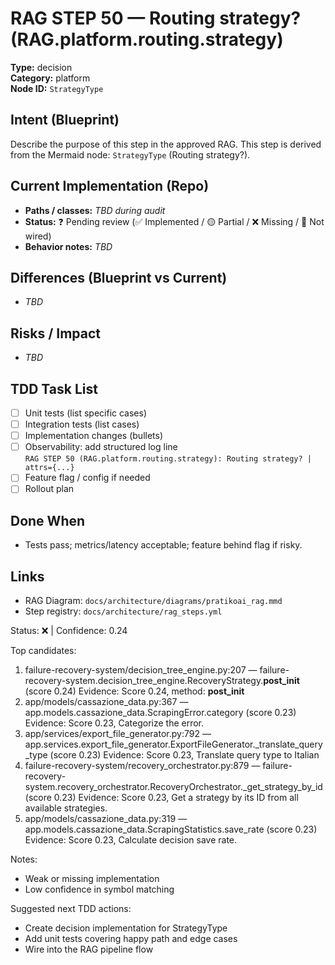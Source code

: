 # RAG STEP 50 — Routing strategy? (RAG.platform.routing.strategy)

**Type:** decision  
**Category:** platform  
**Node ID:** `StrategyType`

## Intent (Blueprint)
Describe the purpose of this step in the approved RAG. This step is derived from the Mermaid node: `StrategyType` (Routing strategy?).

## Current Implementation (Repo)
- **Paths / classes:** _TBD during audit_
- **Status:** ❓ Pending review (✅ Implemented / 🟡 Partial / ❌ Missing / 🔌 Not wired)
- **Behavior notes:** _TBD_

## Differences (Blueprint vs Current)
- _TBD_

## Risks / Impact
- _TBD_

## TDD Task List
- [ ] Unit tests (list specific cases)
- [ ] Integration tests (list cases)
- [ ] Implementation changes (bullets)
- [ ] Observability: add structured log line  
  `RAG STEP 50 (RAG.platform.routing.strategy): Routing strategy? | attrs={...}`
- [ ] Feature flag / config if needed
- [ ] Rollout plan

## Done When
- Tests pass; metrics/latency acceptable; feature behind flag if risky.

## Links
- RAG Diagram: `docs/architecture/diagrams/pratikoai_rag.mmd`
- Step registry: `docs/architecture/rag_steps.yml`


<!-- AUTO-AUDIT:BEGIN -->
Status: ❌  |  Confidence: 0.24

Top candidates:
1) failure-recovery-system/decision_tree_engine.py:207 — failure-recovery-system.decision_tree_engine.RecoveryStrategy.__post_init__ (score 0.24)
   Evidence: Score 0.24, method: __post_init__
2) app/models/cassazione_data.py:367 — app.models.cassazione_data.ScrapingError.category (score 0.23)
   Evidence: Score 0.23, Categorize the error.
3) app/services/export_file_generator.py:792 — app.services.export_file_generator.ExportFileGenerator._translate_query_type (score 0.23)
   Evidence: Score 0.23, Translate query type to Italian
4) failure-recovery-system/recovery_orchestrator.py:879 — failure-recovery-system.recovery_orchestrator.RecoveryOrchestrator._get_strategy_by_id (score 0.23)
   Evidence: Score 0.23, Get a strategy by its ID from all available strategies.
5) app/models/cassazione_data.py:319 — app.models.cassazione_data.ScrapingStatistics.save_rate (score 0.23)
   Evidence: Score 0.23, Calculate decision save rate.

Notes:
- Weak or missing implementation
- Low confidence in symbol matching

Suggested next TDD actions:
- Create decision implementation for StrategyType
- Add unit tests covering happy path and edge cases
- Wire into the RAG pipeline flow
<!-- AUTO-AUDIT:END -->